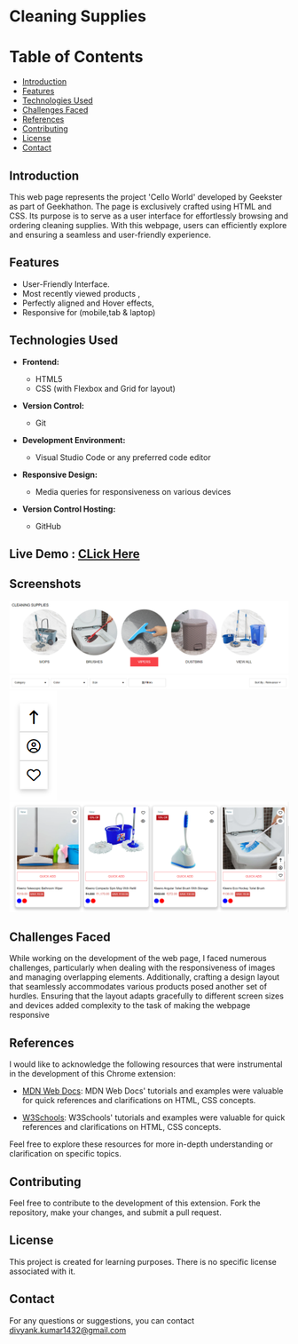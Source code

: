 # Cleaning Supplies

# Table of Contents
  - [Introduction](#introduction)
  - [Features](#features)
  - [Technologies Used](#technologies-used)
  - [Challenges Faced](#challenges-faced)
  - [References](#references)
  - [Contributing](#contributing)
  - [License](#license)
  - [Contact](#contact)

## Introduction
This web page represents the project 'Cello World' developed by Geekster as part of Geekhathon. The page is exclusively crafted using HTML and CSS. Its purpose is to serve as a user interface for effortlessly browsing and ordering cleaning supplies. With this webpage, users can efficiently explore and ensuring a seamless and user-friendly experience.

## Features

- User-Friendly Interface.
- Most recently viewed products ,
- Perfectly aligned and Hover effects,
- Responsive for (mobile,tab & laptop)

## Technologies Used

- **Frontend:**
  - HTML5
  - CSS (with Flexbox and Grid for layout)

- **Version Control:**
  - Git

- **Development Environment:**
  - Visual Studio Code or any preferred code editor

- **Responsive Design:**
  - Media queries for responsiveness on various devices

- **Version Control Hosting:**
  - GitHub

## Live Demo : <a href="https://sejal3006.github.io/Cello_world_clone/Divyank%20Kumar/cleaning-section.html"> CLick Here </a>


## Screenshots
![Local Image](./Cleaning%20Supplies%20ss/Screenshot%202023-12-07%20140241.png)
![Local Image](./Cleaning%20Supplies%20ss/Screenshot%202023-12-07%20140546.png)
![Local Image](./Cleaning%20Supplies%20ss/Screenshot%202023-12-07%20140706.png)
![Local Image](./Cleaning%20Supplies%20ss/Screenshot%202023-12-07%20140805.png)

## Challenges Faced

While working on the development of the web page, I faced numerous challenges, particularly when dealing with the responsiveness of images and managing overlapping elements. Additionally, crafting a design layout that seamlessly accommodates various products posed another set of hurdles. Ensuring that the layout adapts gracefully to different screen sizes and devices added complexity to the task of making the webpage responsive

## References

I would like to acknowledge the following resources that were instrumental in the development of this Chrome extension:

- [MDN Web Docs](https://developer.mozilla.org/en-US/): MDN Web Docs' tutorials and examples were valuable for quick references and clarifications on HTML, CSS concepts.

- [W3Schools](https://www.w3schools.com/): W3Schools' tutorials and examples were valuable for quick references and clarifications on HTML, CSS concepts.


Feel free to explore these resources for more in-depth understanding or clarification on specific topics.


## Contributing

Feel free to contribute to the development of this extension. Fork the repository, make your changes, and submit a pull request.

## License

This project is created for learning purposes. There is no specific license associated with it.

## Contact

For any questions or suggestions, you can contact divyank.kumar1432@gmail.com